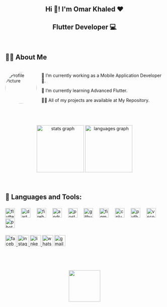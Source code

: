 <h2 align="center">Hi 👋! I'm Omar Khaled ❤️</h2>

###

<h2 align="center">Flutter Developer 💻</h2>

###

<div align="center">
  <img height="11" src="https://user-images.githubusercontent.com/73097560/115834477-dbab4500-a447-11eb-908a-139a6edaec5c.gif"  />
</div>

###

<h2 align="left">🙋‍♂️ About Me</h2>

###

<div style="display: flex; align-items: center;">
  <img src="[https://via.placeholder.com/150](http://www.domme.com.br/)](https://i.pinimg.com/originals/bd/4e/d3/bd4ed327189c2a56695beb91cd534570.gif)" alt="Profile Picture" width="100" style="margin-right: 15px; border-radius: 50%;" />
  <div>
    <p>🔭 I’m currently working as a Mobile Application Developer 📱.</p>
    <p>🌱 I’m currently learning Advanced Flutter.</p>
    <p>👨‍💻 All of my projects are available at My Repository.</p>
  </div>
</div>

###

<div align="center">
  <img height="11" src="https://user-images.githubusercontent.com/73097560/115834477-dbab4500-a447-11eb-908a-139a6edaec5c.gif"  />
</div>

###

<div align="center">
  <img src="https://github-readme-stats.vercel.app/api?username=omarkhaled200&hide_title=false&hide_rank=false&show_icons=true&include_all_commits=true&count_private=true&disable_animations=false&theme=dracula&locale=en&hide_border=false" height="150" alt="stats graph"  />
  <img src="https://github-readme-stats.vercel.app/api/top-langs?username=omarkhaled200&locale=en&hide_title=false&layout=compact&card_width=320&langs_count=5&theme=dracula&hide_border=false" height="150" alt="languages graph"  />
</div>

###

<div align="center">
  <img height="11" src="https://user-images.githubusercontent.com/73097560/115834477-dbab4500-a447-11eb-908a-139a6edaec5c.gif"  />
</div>

###

<h2 align="left">🚀 Languages and Tools:</h2>

###

<div align="left">
  <img src="https://cdn.jsdelivr.net/gh/devicons/devicon/icons/flutter/flutter-original.svg" height="30" alt="flutter logo"  />
  <img width="12" />
  <img src="https://cdn.jsdelivr.net/gh/devicons/devicon/icons/dart/dart-original.svg" height="30" alt="dart logo"  />
  <img width="12" />
  <img src="https://cdn.jsdelivr.net/gh/devicons/devicon/icons/firebase/firebase-plain.svg" height="30" alt="firebase logo"  />
  <img width="12" />
  <img src="https://cdn.jsdelivr.net/gh/devicons/devicon/icons/android/android-original.svg" height="30" alt="android logo"  />
  <img width="12" />
  <img src="https://cdn.simpleicons.org/postman/FF6C37" height="30" alt="postman logo"  />
  <img width="12" />
  <img src="https://cdn.jsdelivr.net/gh/devicons/devicon/icons/github/github-original.svg" height="30" alt="github logo"  />
  <img width="12" />
  <img src="https://cdn.jsdelivr.net/gh/devicons/devicon/icons/figma/figma-original.svg" height="30" alt="figma logo"  />
  <img width="12" />
  <img src="https://cdn.jsdelivr.net/gh/devicons/devicon/icons/cplusplus/cplusplus-original.svg" height="30" alt="cplusplus logo"  />
  <img width="12" />
  <img src="https://cdn.jsdelivr.net/gh/devicons/devicon/icons/python/python-original.svg" height="30" alt="python logo"  />
  <img width="12" />
  <img src="https://cdn.jsdelivr.net/gh/devicons/devicon/icons/vscode/vscode-original.svg" height="30" alt="vscode logo"  />
  <img width="12" />
  <img src="https://cdn.jsdelivr.net/gh/devicons/devicon/icons/photoshop/photoshop-plain.svg" height="30" alt="photoshop logo"  />
</div>

###

<div align="left">
  <a href="https://www.facebook.com/profile.php?id=100007849202152&locale=ar_AR" target="_blank">
    <img src="https://img.shields.io/static/v1?message=Facebook&logo=facebook&label=&color=1877F2&logoColor=white&labelColor=&style=for-the-badge" height="35" alt="facebook logo"  />
  </a>
  <a href="https://instagram.com/_o_m_a_rkhaled/?hl=ar" target="_blank">
    <img src="https://img.shields.io/static/v1?message=Instagram&logo=instagram&label=&color=E4405F&logoColor=white&labelColor=&style=for-the-badge" height="35" alt="instagram logo"  />
  </a>
  <a href="www.linkedin.com/in/ omar-khaled-mahmoud-ali" target="_blank">
    <img src="https://img.shields.io/static/v1?message=LinkedIn&logo=linkedin&label=&color=0077B5&logoColor=white&labelColor=&style=for-the-badge" height="35" alt="linkedin logo"  />
  </a>
  <img src="https://img.shields.io/static/v1?message=Whatsapp&logo=whatsapp&label=01555899576&color=25D366&logoColor=white&labelColor=&style=for-the-badge" height="35" alt="whatsapp logo"  />
  <img src="https://img.shields.io/static/v1?message=Gmail&logo=gmail&label=omarkhaled.6403@gmail.com&color=D14836&logoColor=white&labelColor=&style=for-the-badge" height="35" alt="gmail logo"  />
</div>

###

<div align="center">
  <img height="11" src="https://user-images.githubusercontent.com/73097560/115834477-dbab4500-a447-11eb-908a-139a6edaec5c.gif"  />
</div>

###

<br clear="both">

<div align="center">
  <img height="100" src="https://camo.githubusercontent.com/70970f2a3af3f14c3f03d0212a212136ccefeb887603560232d0ff4be288dea2/68747470733a2f2f726561646d652d747970696e672d7376672e6865726f6b756170702e636f6d2f3f666f6e743d5269676874656f75732673697a653d32352663656e7465723d74727565267643656e7465723d747275652677696474683d353030266865696768743d3730266475726174696f6e3d34303030266c696e65733d5468616e6b732b666f722b7669736974696e67212be29da4efb88f3b2b53686f6f742b6d652b612b6d6573736167652b6f6e2b4c696e6b6564696e213b49276d2b4c6f6e672b4c6966652b4c6561726e6572"  />
</div>

###
